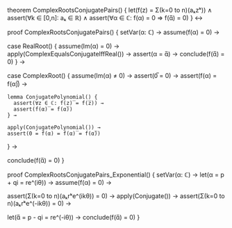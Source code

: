 theorem ComplexRootsConjugatePairs() {
  let(f(z) = Σ(k=0 to n)(aₖzᵏ)) ∧
  assert(∀k ∈ [0,n]: aₖ ∈ ℝ) ∧
  assert(∀α ∈ ℂ: f(α) = 0 ⇒ f(α̅) = 0)
} ↔

proof ComplexRootsConjugatePairs() {
  setVar(α: ℂ) →
  assume(f(α) = 0) →
  
  case RealRoot() {
    assume(Im(α) = 0) →
    apply(ComplexEqualsConjugateIffReal()) →
    assert(α = α̅) →
    conclude(f(α̅) = 0)
  } →
  
  case ComplexRoot() {
    assume(Im(α) ≠ 0) →
    assert(0̅ = 0) →
    assert(f(α) = f(α)̅) →
    
    lemma ConjugatePolynomial() {
      assert(∀z ∈ ℂ: f(z)̅ = f(z̅)) →
      assert(f(α)̅ = f(α̅))
    } →
    
    apply(ConjugatePolynomial()) →
    assert(0 = f(α) = f(α)̅ = f(α̅))
  } →
  
  conclude(f(α̅) = 0)
}

proof ComplexRootsConjugatePairs_Exponential() {
  setVar(α: ℂ) →
  let(α = p + qi = re^(iθ)) →
  assume(f(α) = 0) →
  
  assert(Σ(k=0 to n)(aₖrᵏe^(ikθ)) = 0) →
  apply(Conjugate()) →
  assert(Σ(k=0 to n)(aₖrᵏe^(-ikθ)) = 0) →
  
  let(α̅ = p - qi = re^(-iθ)) →
  conclude(f(α̅) = 0)
}